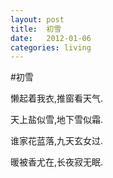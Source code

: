 ```yaml
---
layout: post
title:  初雪
date:   2012-01-06
categories: living
---
```



#初雪  

懒起着我衣,推窗看天气.

天上盐似雪,地下雪似霜.

谁家花蓝落,九天玄女过.

暖被香尤在,长夜寂无眠.